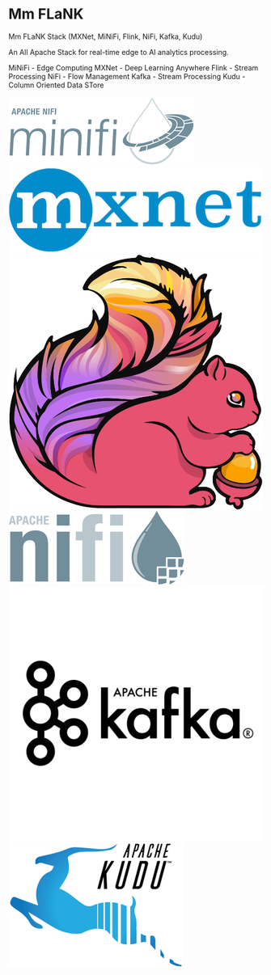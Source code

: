 # Mm FLaNK
Mm FLaNK Stack (MXNet, MiNiFi, Flink, NiFi, Kafka, Kudu)

An All Apache Stack for real-time edge to AI analytics processing.

MiNiFi - Edge Computing
MXNet - Deep Learning Anywhere
Flink - Stream Processing
NiFi - Flow Management
Kafka - Stream Processing
Kudu - Column Oriented Data STore

![MiNiFi](minifi.png)
![Apache MXNet](mxnet.png)
![Apache Flink](flink.png)
![Apache NiFi](nifi.png)
![Apache Kafka](kafka.png)
![Apache KuDu](kudu.png)
